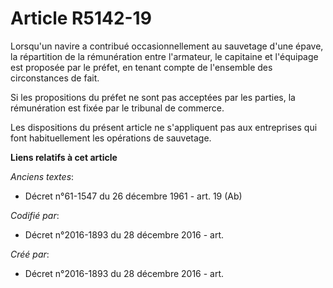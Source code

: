 # Article R5142-19

Lorsqu'un navire a contribué occasionnellement au sauvetage d'une épave, la répartition de la rémunération entre l'armateur,
le capitaine et l'équipage est proposée par le préfet, en tenant compte de l'ensemble des circonstances de fait.

Si les propositions du préfet ne sont pas acceptées par les parties, la rémunération est fixée par le tribunal de commerce.

Les dispositions du présent article ne s'appliquent pas aux entreprises qui font habituellement les opérations de sauvetage.

**Liens relatifs à cet article**

_Anciens textes_:

  - Décret n°61-1547 du 26 décembre 1961 - art. 19 (Ab)

_Codifié par_:

  - Décret n°2016-1893 du 28 décembre 2016 - art.

_Créé par_:

  - Décret n°2016-1893 du 28 décembre 2016 - art.
